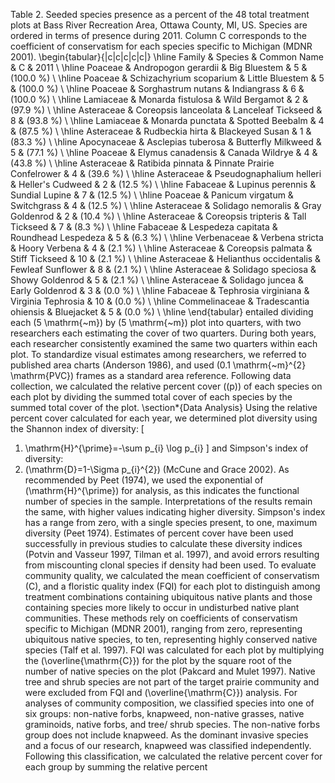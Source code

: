 Table 2. Seeded species presence as a percent of the 48 total treatment plots at Bass River Recreation Area, Ottawa County, MI, US. Species are ordered in terms of presence during 2011. Column C corresponds to the coefficient of conservatism for each species specific to Michigan (MDNR 2001).
\begin{tabular}{|c|c|c|c|c|}
\hline Family & Species & Common Name & C & 2011 \\
\hline Poaceae & Andropogon gerardii & Big Bluestem & 5 & \(100.0 \%\) \\
\hline Poaceae & Schizachyrium scoparium & Little Bluestem & 5 & \(100.0 \%\) \\
\hline Poaceae & Sorghastrum nutans & Indiangrass & 6 & \(100.0 \%\) \\
\hline Lamiaceae & Monarda fistulosa & Wild Bergamot & 2 & \(97.9 \%\) \\
\hline Asteraceae & Coreopsis lanceolata & Lanceleaf Tickseed & 8 & \(93.8 \%\) \\
\hline Lamiaceae & Monarda punctata & Spotted Beebalm & 4 & \(87.5 \%\) \\
\hline Asteraceae & Rudbeckia hirta & Blackeyed Susan & 1 & \(83.3 \%\) \\
\hline Apocynaceae & Asclepias tuberosa & Butterfly Milkweed & 5 & \(77.1 \%\) \\
\hline Poaceae & Elymus canadensis & Canada Wildrye & 4 & \(43.8 \%\) \\
\hline Asteraceae & Ratibida pinnata & Pinnate Prairie Confelrower & 4 & \(39.6 \%\) \\
\hline Asteraceae & Pseudognaphalium helleri & Heller's Cudweed & 2 & \(12.5 \%\) \\
\hline Fabaceae & Lupinus perennis & Sundial Lupine & 7 & \(12.5 \%\) \\
\hline Poaceae & Panicum virgatum & Switchgrass & 4 & \(12.5 \%\) \\
\hline Asteraceae & Solidago nemoralis & Gray Goldenrod & 2 & \(10.4 \%\) \\
\hline Asteraceae & Coreopsis tripteris & Tall Tickseed & 7 & \(8.3 \%\) \\
\hline Fabaceae & Lespedeza capitata & Roundhead Lespedeza & 5 & \(6.3 \%\) \\
\hline Verbenaceae & Verbena stricta & Hoory Verbena & 4 & \(2.1 \%\) \\
\hline Asteraceae & Coreopsis palmata & Stiff Tickseed & 10 & \(2.1 \%\) \\
\hline Asteraceae & Helianthus occidentalis & Fewleaf Sunflower & 8 & \(2.1 \%\) \\
\hline Asteraceae & Solidago speciosa & Showy Goldenrod & 5 & \(2.1 \%\) \\
\hline Asteraceae & Solidago juncea & Early Goldenrod & 3 & \(0.0 \%\) \\
\hline Fabaceae & Tephrosia virginiana & Virginia Tephrosia & 10 & \(0.0 \%\) \\
\hline Commelinaceae & Tradescantia ohiensis & Bluejacket & 5 & \(0.0 \%\) \\
\hline
\end{tabular}
entailed dividing each \(5 \mathrm{~m}\) by \(5 \mathrm{~m}\) plot into quarters, with two researchers each estimating the cover of two quarters. During both years, each researcher consistently examined the same two quarters within each plot. To standardize visual estimates among researchers, we referred to published area charts (Anderson 1986), and used \(0.1 \mathrm{~m}^{2} \mathrm{PVC}\) frames as a standard area reference. Following data collection, we calculated the relative percent cover \((p)\) of each species on each plot by dividing the summed total cover of each species by the summed total cover of the plot.
\section*{Data Analysis}
Using the relative percent cover calculated for each year, we determined plot diversity using the Shannon index of diversity:
\[
1) \mathrm{H}^{\prime}=-\sum p_{i} \log p_{i}
\]
and Simpson's index of diversity:
2) \(\mathrm{D}=1-\Sigma p_{i}^{2}\)
(McCune and Grace 2002). As recommended by Peet (1974), we used the exponential of \(\mathrm{H}^{\prime}\) for analysis, as this indicates the functional number of species in the sample. Interpretations of the results remain the same, with higher values indicating higher diversity. Simpson's index has a range from zero, with a single species present, to one, maximum diversity (Peet 1974). Estimates of percent cover have been used successfully in previous studies to calculate these diversity indices (Potvin and Vasseur 1997, Tilman et al. 1997), and avoid errors resulting from miscounting clonal species if density had been used.
To evaluate community quality, we calculated the mean coefficient of conservatism (C), and a floristic quality index (FQI) for each plot to distinguish among treatment combinations containing ubiquitous native plants and those containing species more likely to occur in undisturbed native plant communities. These methods rely on coefficients of conservatism specific to Michigan (MDNR 2001), ranging from zero, representing ubiquitous native species, to ten, representing highly conserved native species (Talf et al. 1997). FQI was calculated for each plot by multiplying the \(\overline{\mathrm{C}}\) for the plot by the square root of the number of native species on the plot (Pakcard and Mulet 1997). Native tree and shrub species are not part of the target prairie community and were excluded from FQI and \(\overline{\mathrm{C}}\) analysis.
For analyses of community composition, we classified species into one of six groups: non-native forbs, knapweed, non-native grasses, native graminoids, native forbs, and tree/ shrub species. The non-native forbs group does not include knapweed. As the dominant invasive species and a focus of our research, knapweed was classified independently. Following this classification, we calculated the relative percent cover for each group by summing the relative percent